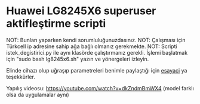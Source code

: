 # Huawei LG8245X6 superuser aktifleştirme scripti  

NOT: Bunları yaparken kendi sorumluluğunuzdasınız.
NOT: Çalışması için Türkcell ip adresine sahip ağa bağlı olmanız gerekmekte.
NOT: Scripti istek_degistirici.py ile aynı klasörde çalıştırmanız gerekli.
İşlemi başlatmak için "sudo bash lg8245x6.sh" yazın ve yönergeleri izleyin.

Elinde cihazı olup uğraşıp parametreleri benimle paylaştığı için [esayaci](https://www.technopat.net/sosyal/uye/esayaci.517423/) ya teşekkürler.

Yapılış videosu: https://youtube.com/watch?v=dkZndmBmWX4 (model farklı olsa da uygulamalar aynı)
